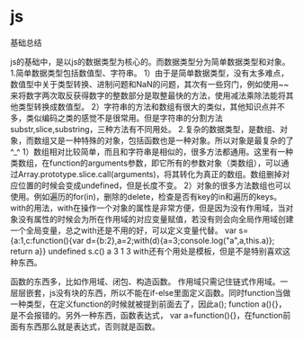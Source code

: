 # js
基础总结

js的基础中，是以js的数据类型为核心的。而数据类型分为简单数据类型和对象。
1.简单数据类型包括数值型、字符串。
1）由于是简单数据类型，没有太多难点，数值型中关于类型转换、进制问题和NaN的问题，其次有一些窍门，例如使用~~来将数字两次取反获得数字的整数部分是取整最快的方法，使用减法乘除法能将其他类型转换成数值型。
2）字符串的方法和数组有很大的类似，其他知识点并不多，类似编码之类的感觉不是很常用。但是字符串的分割方法substr,slice,substring，三种方法有不同用处。
2.复杂的数据类型，是数组、对象，而数组又是一种特殊的对象，包括函数也是一种对象。所以对象是最复杂的了^_^
1）数组相对比较简单，而且和字符串是相似的，很多方法都通用。这里有一种类数组，在function的arguments参数，即它所有的参数对象（类数组），可以通过Array.prototype.slice.call(arguments)，将其转化为真正的数组。数组删掉对应位置的时候会变成undefined，但是长度不变。
2）对象的很多方法数组也可以使用。例如遍历的for(in)，删除的delete，检查是否有key的in和遍历的keys。with的用法，with在操作一个对象的属性是非常方便，但是因为没有作用域，当对象没有属性的时候会为所在作用域的对应变量赋值，若没有则会向全局作用域创建一个全局变量，总之with还是不用的好，可以定义变量代替。
var s={a:1,c:function(){var d={b:2},a=2;with(d){a=3;console.log("a",a,this.a)}; return a}}
undefined
s.c()
a 3 1
3
with还有个用处是模板，但是不是特别喜欢这种东西。

函数的东西多，比如作用域、闭包、构造函数。
作用域只需记住链式作用域。一层层嵌套，js没有块的东西，所以不能在if-else里面定义函数。同时function当做一种类型，在定义function的时候就被提到前面去了，因此a(); function a(){}，是不会报错的。另外一种东西，函数表达式，
var a=function(){}，在function前面有东西那么就是表达式，否则就是函数。
